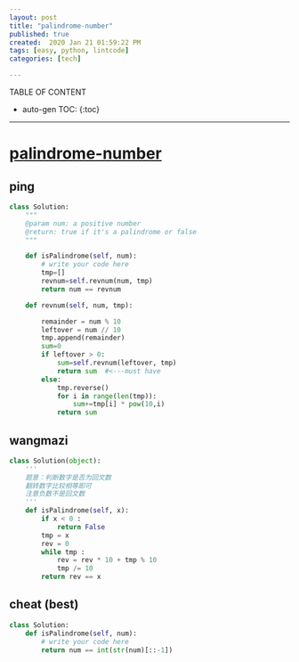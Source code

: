 ```yaml
---
layout: post
title: "palindrome-number"
published: true
created:  2020 Jan 21 01:59:22 PM
tags: [easy, python, lintcode]
categories: [tech]

---
```


TABLE OF CONTENT

* auto-gen TOC:
{:toc}

- - -

# [palindrome-number](https://www.lintcode.com/problem/palindrome-number/description)

## ping

```python
class Solution:
    """
    @param num: a positive number
    @return: true if it's a palindrome or false
    """

    def isPalindrome(self, num):
        # write your code here
        tmp=[]
        revnum=self.revnum(num, tmp)
        return num == revnum

    def revnum(self, num, tmp):

        remainder = num % 10
        leftover = num // 10
        tmp.append(remainder)
        sum=0
        if leftover > 0:
            sum=self.revnum(leftover, tmp)
            return sum  #<---must have
        else:
            tmp.reverse()
            for i in range(len(tmp)):
                sum+=tmp[i] * pow(10,i)
            return sum
```

## wangmazi

```python
class Solution(object):
    '''
    题意：判断数字是否为回文数
    翻转数字比较相等即可
    注意负数不是回文数
    '''
    def isPalindrome(self, x):
        if x < 0 :
            return False
        tmp = x
        rev = 0
        while tmp :
            rev = rev * 10 + tmp % 10
            tmp /= 10
        return rev == x
```

## cheat (best)

```python
class Solution:
    def isPalindrome(self, num):
        # write your code here
        return num == int(str(num)[::-1])
```

